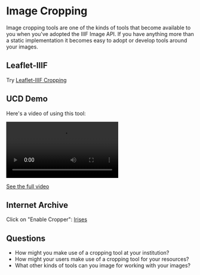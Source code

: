 # Image Cropping

Image cropping tools are one of the kinds of tools that become available to you when you've adopted the IIIF Image API. If you have anything more than a static implementation it becomes easy to adopt or develop tools around your images.

## Leaflet-IIIF

Try [Leaflet-IIIF Cropping][leaflet-cropping]

## UCD Demo


Here's a video of using this tool:

<video src="../assets/video/2017_UCD_Crop-snippet.mp4" preload="auto" controls></video>

[See the full video][full-ucd-video]

<!-- #important:100 Try cropping out an image so that you can see what is written above the clock in [this image][clock]. -->

## Internet Archive

Click on "Enable Cropper": [Irises]

## Questions

- How might you make use of a cropping tool at your institution?
- How might your users make use of a cropping tool for your resources?
- What other kinds of tools can you image for working with your images?

[leaflet-cropping]: https://bl.ocks.org/mejackreed/6936585f435b60aa9451ae2bc1c199f2
[clock]: http://digital.ucd.ie/crop/?id=ucdlib:47504
[full-ucd-video]: https://drive.google.com/open?id=0B8biwZuDijgecWZEWnZYVVdvcTg
[Irises]: https://iiif.archivelab.org/iiif/mma_irises_436528
